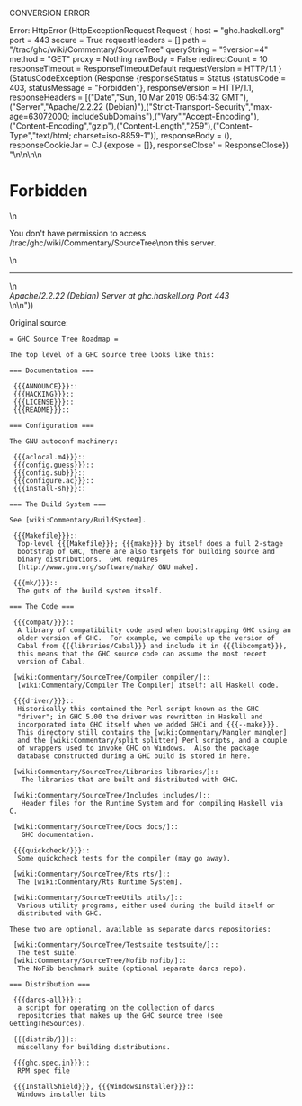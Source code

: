 CONVERSION ERROR

Error: HttpError (HttpExceptionRequest Request {
  host                 = "ghc.haskell.org"
  port                 = 443
  secure               = True
  requestHeaders       = []
  path                 = "/trac/ghc/wiki/Commentary/SourceTree"
  queryString          = "?version=4"
  method               = "GET"
  proxy                = Nothing
  rawBody              = False
  redirectCount        = 10
  responseTimeout      = ResponseTimeoutDefault
  requestVersion       = HTTP/1.1
}
 (StatusCodeException (Response {responseStatus = Status {statusCode = 403, statusMessage = "Forbidden"}, responseVersion = HTTP/1.1, responseHeaders = [("Date","Sun, 10 Mar 2019 06:54:32 GMT"),("Server","Apache/2.2.22 (Debian)"),("Strict-Transport-Security","max-age=63072000; includeSubDomains"),("Vary","Accept-Encoding"),("Content-Encoding","gzip"),("Content-Length","259"),("Content-Type","text/html; charset=iso-8859-1")], responseBody = (), responseCookieJar = CJ {expose = []}, responseClose' = ResponseClose}) "<!DOCTYPE HTML PUBLIC \"-//IETF//DTD HTML 2.0//EN\">\n<html><head>\n<title>403 Forbidden</title>\n</head><body>\n<h1>Forbidden</h1>\n<p>You don't have permission to access /trac/ghc/wiki/Commentary/SourceTree\non this server.</p>\n<hr>\n<address>Apache/2.2.22 (Debian) Server at ghc.haskell.org Port 443</address>\n</body></html>\n"))

Original source:

```trac
= GHC Source Tree Roadmap =

The top level of a GHC source tree looks like this:

=== Documentation ===

 {{{ANNOUNCE}}}::
 {{{HACKING}}}::
 {{{LICENSE}}}::
 {{{README}}}::

=== Configuration ===

The GNU autoconf machinery:

 {{{aclocal.m4}}}::
 {{{config.guess}}}::
 {{{config.sub}}}::
 {{{configure.ac}}}::
 {{{install-sh}}}::

=== The Build System ===

See [wiki:Commentary/BuildSystem].

 {{{Makefile}}}::
  Top-level {{{Makefile}}}; {{{make}}} by itself does a full 2-stage
  bootstrap of GHC, there are also targets for building source and
  binary distributions.  GHC requires
  [http://www.gnu.org/software/make/ GNU make].

 {{{mk/}}}::
  The guts of the build system itself.

=== The Code ===

 {{{compat/}}}::
  A library of compatibility code used when bootstrapping GHC using an
  older version of GHC.  For example, we compile up the version of
  Cabal from {{{libraries/Cabal}}} and include it in {{{libcompat}}},
  this means that the GHC source code can assume the most recent
  version of Cabal.

 [wiki:Commentary/SourceTree/Compiler compiler/]::
  [wiki:Commentary/Compiler The Compiler] itself: all Haskell code.

 {{{driver/}}}::
  Historically this contained the Perl script known as the GHC
  "driver"; in GHC 5.00 the driver was rewritten in Haskell and
  incorporated into GHC itself when we added GHCi and {{{--make}}}.
  This directory still contains the [wiki:Commentary/Mangler mangler]
  and the [wiki:Commentary/split splitter] Perl scripts, and a couple
  of wrappers used to invoke GHC on Windows.  Also the package
  database constructed during a GHC build is stored in here.

 [wiki:Commentary/SourceTree/Libraries libraries/]::
   The libraries that are built and distributed with GHC.

 [wiki:Commentary/SourceTree/Includes includes/]::
   Header files for the Runtime System and for compiling Haskell via C.

 [wiki:Commentary/SourceTree/Docs docs/]::
   GHC documentation.

 {{{quickcheck/}}}::
  Some quickcheck tests for the compiler (may go away).

 [wiki:Commentary/SourceTree/Rts rts/]::
  The [wiki:Commentary/Rts Runtime System].

 [wiki:Commentary/SourceTreeUtils utils/]::
  Various utility programs, either used during the build itself or
  distributed with GHC.

These two are optional, available as separate darcs repositories:

 [wiki:Commentary/SourceTree/Testsuite testsuite/]::
  The test suite.
 [wiki:Commentary/SourceTree/Nofib nofib/]::
  The NoFib benchmark suite (optional separate darcs repo).

=== Distribution ===

 {{{darcs-all}}}::
  a script for operating on the collection of darcs
  repositories that makes up the GHC source tree (see GettingTheSources).

 {{{distrib/}}}::
  miscellany for building distributions.

 {{{ghc.spec.in}}}::
  RPM spec file

 {{{InstallShield}}}, {{{WindowsInstaller}}}::
  Windows installer bits

```
